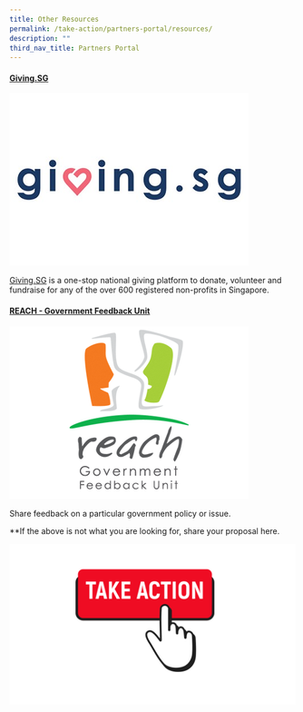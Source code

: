 ```yaml
---
title: Other Resources
permalink: /take-action/partners-portal/resources/
description: ""
third_nav_title: Partners Portal
---
```

#### [Giving.SG](https://www.giving.sg)

[![](/images/Opportunities/giving-sg-logo_422x304.jpg)](https://www.giving.sg) 

[Giving.SG](https://www.giving.sg) is a one-stop national giving platform to donate, volunteer and fundraise for any of the over 600 registered non-profits in Singapore.


#### [REACH - Government Feedback Unit](https://www.reach.gov.sg/About-Us/Contact-Us/Feedback-Form)

[![](/images/Opportunities/reach%20logo_422x304%20.png)](https://reach.gov.sg/About-Us/Contact-Us/Feedback-Form) 

Share feedback on a particular government policy or issue.




**If the above is not what you are looking for, share your proposal here.

[![](/images/take%20action.png)](https://go.gov.sg/takeactiontoday)
